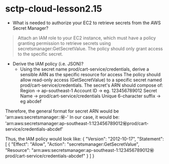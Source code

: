 # sctp-cloud-lesson2.15

- What is needed to authorize your EC2 to retrieve secrets from the AWS Secret Manager?
> Attach an IAM role to your EC2 instance, which must have a policy granting permission to retrieve secrets using secretsmanager:GetSecretValue. The policy should only grant access to the specific secret.

- Derive the IAM policy (i.e. JSON)?
    - Using the secret name prod/cart-service/credentials, derive a sensible ARN as the specific resource for access
The policy should allow read-only access (GetSecretValue) to a specific secret named prod/cart-service/credentials.
The secret's ARN should compose of:
Region -> ap-southeast-1
Account ID -> eg. 123456789012
Secret Name -> prod/cart-service/credentials
Unique 6-character suffix -> eg abcdef

Therefore, the general format for secret ARN would be 'arn:aws:secretsmanager:<region>:<account-id>:secret:<secret-name>-<random-aws-assigned-suffix>'
In our case, it would be: 'arn:aws:secretsmanager:ap-southeast-1:123456789012:secret:prod/cart-service/credentials-abcdef'

Thus, the IAM policy would look like:
{
  "Version": "2012-10-17",
  "Statement": [
    {
      "Effect": "Allow",
      "Action": "secretsmanager:GetSecretValue",
      "Resource": "arn:aws:secretsmanager:ap-southeast-1:123456789012:secret:prod/cart-service/credentials-abcdef"
    }
  ]
}
